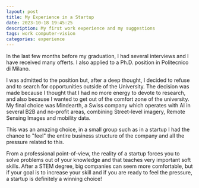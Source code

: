 ```yaml
---
layout: post
title: My Experience in a Startup
date: 2023-10-18 19:45:25
description: My first work experience and my suggestions
tags: work computer-vision
categories: experience
---
```


In the last few months before my graduation, I had several interviews and I have received many offerts.
I also applied to a Ph.D. position in Politecnico di Milano.

I was admitted to the position but, after a deep thought, I decided to refuse and to search for opportunities outside of the University.
The decision was made because I thought that I had no more energy to devote to research, and also because I wanted to get out of the comfort zone of the university.
My final choice was Mindearth, a Swiss company which operates with AI in several B2B and no-profit areas, combining Street-level imagery, Remote Sensing Images and mobility data.

This was an amazing choice, in a small group such as in a startup I had the chance to "feel" the entire business structure of the company and all the pressure related to this.

From a professional point-of-view, the reality of a startup forces you to solve problems out of your knowledge and that teaches very important soft skills.
After a STEM degree, big companies can seem more comfortable, but if your goal is to increase your skill and if you are ready to feel the pressure, a startup is definitely a winning choice!